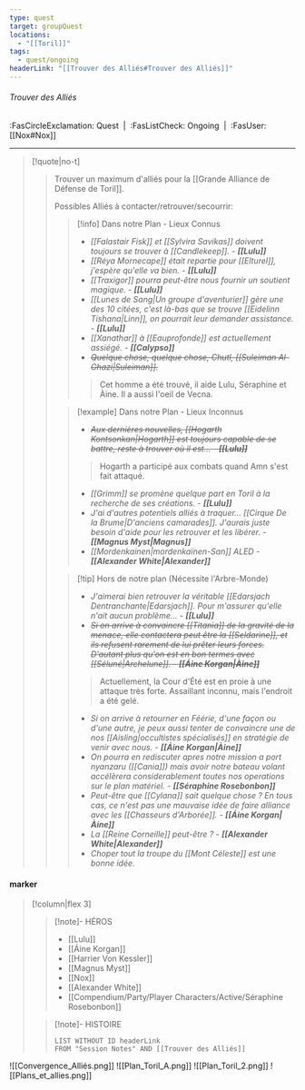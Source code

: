 ```yaml
---
type: quest
target: groupQuest
locations:
  - "[[Toril]]"
tags:
  - quest/ongoing
headerLink: "[[Trouver des Alliés#Trouver des Alliés]]"
---
```

###### Trouver des Alliés
<span class="sub2">:FasCircleExclamation: Quest&nbsp;&nbsp;|&nbsp;&nbsp;:FasListCheck: Ongoing&nbsp;&nbsp;|&nbsp;&nbsp;:FasUser: [[Nox#Nox]]</span>
___

> [!quote|no-t]
>>Trouver un maximum d'alliés pour la [[Grande Alliance de Défense de Toril]].
>>
>>Possibles Alliés à contacter/retrouver/secourrir:
>>> [!info] Dans notre Plan - Lieux Connus
>>> - *[[Falastair Fisk]] et [[Sylvira Savikas]] doivent toujours se trouver à [[Candlekeep]].* - ***[[Lulu]]***
>>> - *[[Réya Mornecape]] était repartie pour [[Elturel]], j'espère qu'elle va bien.* - ***[[Lulu]]***
>>> - *[[Traxigor]] pourra peut-être nous fournir un soutient magique.* - ***[[Lulu]]***
>>> - *[[Lunes de Sang|Un groupe d'aventurier]] gère une des 10 citées, c'est là-bas que se trouve [[Eidelinn Tishana|Linn]], on pourrait leur demander assistance.* - ***[[Lulu]]***
>>> - *[[Xanathar]] à [[Eauprofonde]] est actuellement assiégé.* - ***[[Calypso]]***
>>> - ~~*Quelque chose, quelque chose, Chutl, [[Suleiman Al-Ghazi|Suleiman]].*~~
>>>> Cet homme a été trouvé, il aide Lulu, Séraphine et Àine. Il a aussi l'oeil de Vecna.
>>
>>> [!example] Dans notre Plan - Lieux Inconnus
>>> - ~~*Aux dernières nouvelles, [[Hogarth Kontsonkan|Hogarth]] est toujours capable de se battre, reste à trouver où il est...* - ***[[Lulu]]***~~
>>>> Hogarth a participé aux combats quand Amn s'est fait attaqué.
>>> - *[[Grimm]] se promène quelque part en Toril à la recherche de ses créations.* - ***[[Lulu]]***
>>> - *J'ai d'autres potentiels alliés à traquer... [[Cirque De la Brume|D'anciens camarades]]. J'aurais juste besoin d'aide pour les retrouver et les libérer.* - ***[[Magnus Myst|Magnus]]***
>>> - *[[Mordenkainen|mordenkaïnen-San]] ALED* - ***[[Alexander White|Alexander]]***
>>
>>> [!tip] Hors de notre plan (Nécessite l'Arbre-Monde)
>>> - *J'aimerai bien retrouver la véritable [[Edarsjach Dentranchante|Edarsjach]]. Pour m'assurer qu'elle n'ait aucun problème...* - ***[[Lulu]]***
>>> - ~~*Si on arrive à convaincre [[Titania]] de la gravité de la menace, elle contactera peut être la [[Seldarine]], et ils refusent rarement de lui prêter leurs forces. D'autant plus qu'on est en bon termes avec [[Séluné|Archelune]].* - ***[[Áine Korgan|Àine]]***~~
>>>> Actuellement, la Cour d'Été est en proie à une attaque très forte. Assaillant inconnu, mais l'endroit a été gelé.
>>> - *Si on arrive à retourner en Féérie, d'une façon ou d'une autre, je peux aussi tenter de convaincre une de nos [[Aisling|occultistes spécialisés]] en stratégie de venir avec nous.* - ***[[Áine Korgan|Àine]]***
>>> - *On pourra en rediscuter apres notre mission a port nyanzaru ([[Cania]]) mais avoir notre bateau volant accélèrera considerablement toutes nos operations sur le plan matériel.* - ***[[Séraphine Rosebonbon]]***
>>> - *Peut-être que [[Cylana]] sait quelque chose ? En tous cas, ce n'est pas une mauvaise idée de faire alliance avec les [[Chasseurs d'Arborée]].* - ***[[Áine Korgan|Àine]]***
>>> - *La [[Reine Corneille]] peut-être ?* - ***[[Alexander White|Alexander]]***
>>> - *Choper tout la troupe du [[Mont Céleste]] est une bonne idée.*

#### marker
> [!column|flex 3]
> > [!note]- HÉROS
> >- [[Lulu]]
> >- [[Áine Korgan]]
>> - [[Harrier Von Kessler]]
>> - [[Magnus Myst]]
>> - [[Nox]]
>> - [[Alexander White]]
>> - [[Compendium/Party/Player Characters/Active/Séraphine Rosebonbon]]
> 
>>[!note]- HISTOIRE
>>```dataview
>>LIST WITHOUT ID headerLink
>>FROM "Session Notes" AND [[Trouver des Alliés]]
>
![[Convergence_Alliés.png]] 
![[Plan_Toril_A.png]]
![[Plan_Toril_2.png]]
![[Plans_et_allies.png]]